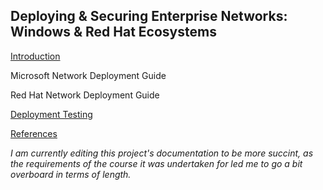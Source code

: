## Deploying & Securing Enterprise Networks: Windows & Red Hat Ecosystems  

[Introduction](Documentation/Introduction.md)

Microsoft Network Deployment Guide

Red Hat Network Deployment Guide

[Deployment Testing](Documentation/Testing.md)

[References](Documentation/References.md)

*I am currently editing this project's documentation to be more succint, as the requirements of the course it was undertaken for led me to go a bit overboard in terms of length.*
